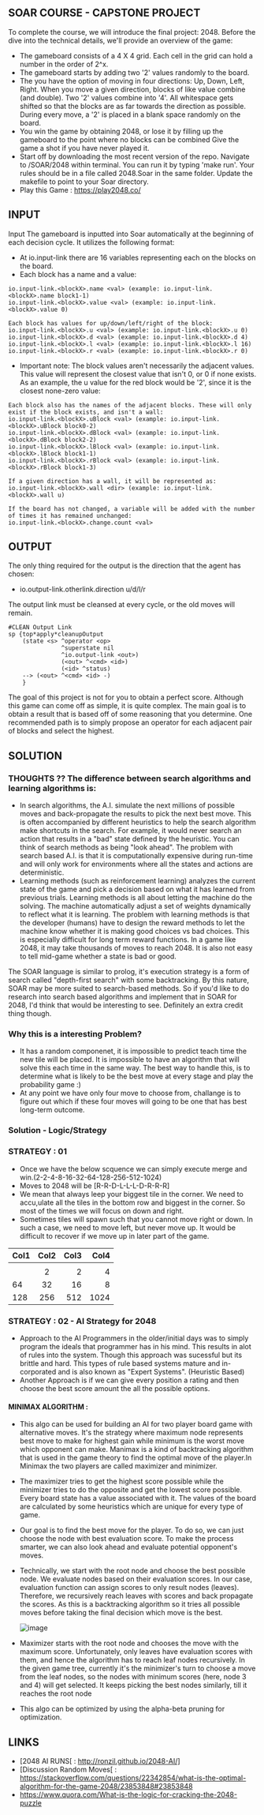 ## SOAR COURSE - CAPSTONE PROJECT
To complete the course, we will introduce the final project: 2048. Before the dive into the technical details, we'll provide an overview of the game:
* The gameboard consists of a 4 X 4 grid. Each cell in the grid can hold a number in the order of 2^x.
* The gameboard starts by adding two '2' values randomly to the board.
* The you have the option of moving in four directions: Up, Down, Left, Right. When you move a given direction, blocks of like value combine (and double). Two '2' values combine into '4'. All whitespace gets shifted so that the blocks are as far towards the direction as possible. During every move, a '2' is placed in a blank space randomly on the board.
* You win the game by obtaining 2048, or lose it by filling up the gameboard to the point where no blocks can be combined
Give the game a shot if you have never played it.
* Start off by downloading the most recent version of the repo. Navigate to /SOAR/2048 within terminal. You can run it by typing 'make run'. Your rules should be in a file called 2048.Soar in the same folder. Update the makefile to point to your Soar directory.
* Play this Game : https://play2048.co/

## INPUT
Input
The gameboard is inputted into Soar automatically at the beginning of each decision cycle. It utilizes the following format:

* At io.input-link there are 16 variables representing each on the blocks on the board.
* Each block has a name and a value:
```
io.input-link.<blockX>.name <val> (example: io.input-link.<blockX>.name block1-1)
io.input-link.<blockX>.value <val> (example: io.input-link.<blockX>.value 0)

Each block has values for up/down/left/right of the block:
io.input-link.<blockX>.u <val> (example: io.input-link.<blockX>.u 0)
io.input-link.<blockX>.d <val> (example: io.input-link.<blockX>.d 4)
io.input-link.<blockX>.l <val> (example: io.input-link.<blockX>.l 16)
io.input-link.<blockX>.r <val> (example: io.input-link.<blockX>.r 0)
```

* Important note: The block values aren't necessarily the adjacent values. This value will represent the closest value that isn't 0, or 0 if none exists. As an example, the u value for the red block would be '2', since it is the closest none-zero value:
```
Each block also has the names of the adjacent blocks. These will only exist if the block exists, and isn't a wall:
io.input-link.<blockX>.uBlock <val> (example: io.input-link.<blockX>.uBlock block0-2)
io.input-link.<blockX>.dBlock <val> (example: io.input-link.<blockX>.dBlock block2-2)
io.input-link.<blockX>.lBlock <val> (example: io.input-link.<blockX>.lBlock block1-1)
io.input-link.<blockX>.rBlock <val> (example: io.input-link.<blockX>.rBlock block1-3)

If a given direction has a wall, it will be represented as:
io.input-link.<blockX>.wall <dir> (example: io.input-link.<blockX>.wall u)

If the board has not changed, a variable will be added with the number of times it has remained unchanged:
io.input-link.<blockX>.change.count <val>

```

## OUTPUT
The only thing required for the output is the direction that the agent has chosen:

* io.output-link.otherlink.direction u/d/l/r

The output link must be cleansed at every cycle, or the old moves will remain. 
```
#CLEAN Output Link 
sp {top*apply*cleanupOutput 
    (state <s> ^operator <op> 
               ^superstate nil 
               ^io.output-link <out>) 
               (<out> ^<cmd> <id>) 
               (<id> ^status) 
    --> (<out> ^<cmd> <id> -) 
    }

```
The goal of this project is not for you to obtain a perfect score. Although this game can come off as simple, it is quite complex. The main goal is to obtain a result that is based off of some reasoning that you determine. One recommended path is to simply propose an operator for each adjacent pair of blocks and select
the highest.

## SOLUTION
### THOUGHTS ?? The difference between search algorithms and learning algorithms is:
* In search algorithms, the A.I. simulate the next millions of possible moves and back-propagate the results to pick the next best move. This is often accompanied by different heuristics to help the search algorithm make shortcuts in the search. For example, it would never search an action that results in a "bad" state defined by the heuristic. You can think of search methods as being "look ahead". The problem with search based A.I. is that it is computationally expensive during run-time and will only work for environments where all the states and actions are deterministic.
* Learning methods (such as reinforcement learning) analyzes the current state of the game and pick a decision based on what it has learned from previous trials. Learning methods is all about letting the machine do the solving. The machine automatically adjust a set of weights dynamically to reflect what it is learning. The problem with learning methods is that the developer (humans) have to design the reward methods to let the machine know whether it is making good choices vs bad choices. This is especially difficult for long term reward functions. In a game like 2048, it may take thousands of moves to reach 2048. It is also not easy to tell mid-game whether a state is bad or good.

The SOAR language is similar to prolog, it's execution strategy is a form of search called "depth-first search" with some backtracking. By this nature, SOAR may be more suited to search-based methods. So if you'd like to do research into search based algorithms and implement that in SOAR for 2048, I'd think that would be interesting to see. Definitely an extra credit thing though.

### Why this is a interesting Problem?
* It has a random componenet, it is impossible to predict teach time the new tile will be placed. It is impossible to have an algorithm that will solve this each time in the same way. The best way to handle this, is to determine what is likely to be the best move at every stage and play the probability game :)
* At any point we have only four move to choose from, challange is to figure out which if these four moves will going to be one that has best long-term outcome.

### Solution - Logic/Strategy

### STRATEGY : 01
* Once we have the below scquence we can simply execute merge and win.(2-2-4-8-16-32-64-128-256-512-1024)
* Moves to 2048 will be [R-R-D-L-L-L-D-R-R-R]
* We mean that always leep your biggest tile in the corner. We need to accu,ulate all the tiles in the bottom row and biggest in the corner. So most of the times we will focus on down and right.
* Sometimes tiles will spawn such that you cannot move right or down. In such a case, we need to move left, but never move up. It would be difficult to recover if we move up in later part of the game.

| Col1 | Col2| Col3 |Col4 |
| :--- |:---:| ---: |---: |
|      |     |      |     |
|      |  2  |  2   | 4   |
|  64  | 32  |  16  | 8   |
|  128 | 256 |  512 | 1024|

### STRATEGY : 02 - AI Strategy for 2048
* Approach to the AI Programmers in the older/initial days was to simply program the ideals that programmer has in his mind. This results in alot of rules into the 
  system. Though this approach was sucessful but its brittle and hard. This types of rule based systems mature and in-corporated and is also known as "Expert 
  Systems". (Heuristic Based)
* Another Approach is if we can give every position a rating and then choose the best score amount the all the possible options. 

#### MINIMAX ALGORITHM : 
* This algo can be used for building an AI for two player board game with alternative moves. It's the strategy where maximum node represents best move to make for 
  highest gain while minimum is the worst move which opponent can make. Manimax is a kind of backtracking algorithm that is used in the game theory to find the 
  optimal move of the player.In Minimax the two players are called maximizer and minimizer. 
* The maximizer tries to get the highest score possible while the minimizer tries to do the opposite and get the lowest score possible. Every board state has a 
  value associated with it. The values of the board are calculated by some heuristics which are unique for every type of game.
* Our goal is to find the best move for the player. To do so, we can just choose the node with best evaluation score. To make the process smarter, we can also look 
  ahead and evaluate potential opponent's moves.
* Technically, we start with the root node and choose the best possible node. We evaluate nodes based on their evaluation scores. In our case, evaluation function 
  can assign scores to only result nodes (leaves). Therefore, we recursively reach leaves with scores and back propagate the scores. As this is a backtracking 
  algorithm so it tries all possible moves before taking the final decision which move is the best.

  ![image](https://user-images.githubusercontent.com/13011167/93713698-29db2b80-fb7b-11ea-9f64-62e607156e1d.png)
  
 * Maximizer starts with the root node and chooses the move with the maximum score. Unfortunately, only leaves have evaluation scores with them, and hence the 
   algorithm has to reach leaf nodes recursively. In the given game tree, currently it's the minimizer's turn to choose a move from the leaf nodes, so the nodes 
   with minimum scores (here, node 3 and 4) will get selected. It keeps picking the best nodes similarly, till it reaches the root node
 * This algo can be optimized by using the alpha-beta pruning for optimization. 


## LINKS
* [2048 AI RUNS[ : http://ronzil.github.io/2048-AI/]
* [Discussion Random Moves[ : https://stackoverflow.com/questions/22342854/what-is-the-optimal-algorithm-for-the-game-2048/23853848#23853848
* https://www.quora.com/What-is-the-logic-for-cracking-the-2048-puzzle


